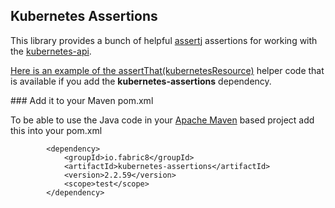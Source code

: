 ## Kubernetes Assertions

This library provides a bunch of helpful [assertj](http://joel-costigliola.github.io/assertj/) assertions for working with the [kubernetes-api](https://github.com/fabric8io/fabric8/tree/master/components/kubernetes-api).

[Here is an example of the assertThat(kubernetesResource)](https://github.com/fabric8io/fabric8/blob/master/components/kubernetes-assertions/src/test/java/io/fabric8/kubernetes/assertions/Example.java#L38) helper code that is available if you add the **kubernetes-assertions** dependency.

### Add it to your Maven pom.xml

To be able to use the Java code in your [Apache Maven](http://maven.apache.org/) based project add this into your pom.xml

            <dependency>
                <groupId>io.fabric8</groupId>
                <artifactId>kubernetes-assertions</artifactId>
                <version>2.2.59</version>
                <scope>test</scope>
            </dependency>
